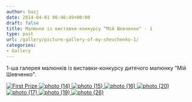 ```yaml
---
author: bazj
date: 2014-04-01 06:46:49+00:00
draft: false
title: Малюнки із виставки-конкурсу “Мій Шевченко" - 1
type: post
url: /gallery/picture-gallery-of-my-shevchenko-1/
categories:
- Gallery
---
```


1-ша галерея малюнків із виставки-конкурсу дитячого малюнку “Мій Шевченко".

[![First Prize](http://www.ozeukes.com/wp-content/uploads/2014/04/First-Prize.jpg)
](http://www.ozeukes.com/wp-content/uploads/2014/04/First-Prize.jpg)[![photo (14)](http://www.ozeukes.com/wp-content/uploads/2014/04/photo-14.jpg)
](http://www.ozeukes.com/wp-content/uploads/2014/04/photo-14.jpg)[![photo (15)](http://www.ozeukes.com/wp-content/uploads/2014/04/photo-15.jpg)
](http://www.ozeukes.com/wp-content/uploads/2014/04/photo-15.jpg)[![photo (16)](http://www.ozeukes.com/wp-content/uploads/2014/04/photo-16.jpg)
](http://www.ozeukes.com/wp-content/uploads/2014/04/photo-16.jpg)[![photo (20)](http://www.ozeukes.com/wp-content/uploads/2014/04/photo-20.jpg)
](http://www.ozeukes.com/wp-content/uploads/2014/04/photo-20.jpg)[![photo (17)](http://www.ozeukes.com/wp-content/uploads/2014/04/photo-17.jpg)
](http://www.ozeukes.com/wp-content/uploads/2014/04/photo-17.jpg)[![photo (19)](http://www.ozeukes.com/wp-content/uploads/2014/04/photo-19.jpg)
](http://www.ozeukes.com/wp-content/uploads/2014/04/photo-19.jpg)[![photo (26)](http://www.ozeukes.com/wp-content/uploads/2014/04/photo-26.jpg)
](http://www.ozeukes.com/wp-content/uploads/2014/04/photo-26.jpg)
